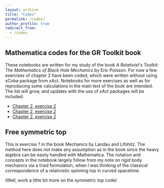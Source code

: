 ```yaml
---
layout: archive
title: "Codes"
permalink: /codes/
author_profile: true
redirect_from:
  - /codes
---
```


## Mathematica codes for the GR Toolkit book

These notebooks are written for my study of the book *A Relativist's Toolkit: The Mathematics of Black Hole Mechanics* by Eric Poisson. For now a few exercises of chapter 2 have been coded, which were written without using xCoba package from xAct. Notebooks for more exercises as well as for reproducing some calculations in the main text of the book are intended. The list will grow, and updates with the use of xAct packages will be included. 

- [Chapter 2, exercise 2](/files/GRnb/EP_chap2_2.nb)
- [Chapter 2, exercise 2](/files/GRnb/EP_chap2_3.nb)
- [Chapter 2, exercise 2](/files/GRnb/EP_chap2_5.nb)

## Free symmetric top 

This is exercise ? in the book Mechanics by Landau and Lifshitz. The method here does not make any assumption as in the book since the heavy algebra can be easily handled with Mathematica. The notation and concepts in the notebook largely follow from my note on rigid body mechanics via a triad formulation, when I was thinking of the classical correspondence of a relativistic spinning top in curved spacetime. 

(Well, work a little bit more on the symmetric top code)
